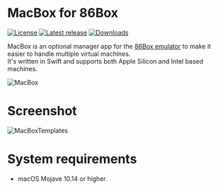 # MacBox for 86Box

[![License](https://img.shields.io/github/license/Moonif/MacBox)](LICENSE) [![Latest release](https://img.shields.io/github/release/Moonif/MacBox.svg)](https://github.com/Moonif/MacBox/releases) [![Downloads](https://img.shields.io/github/downloads/Moonif/MacBox/total.svg)](https://github.com/Moonif/MacBox/releases)

MacBox is an optional manager app for the [86Box emulator](https://github.com/86Box/86Box) to make it easier to handle multiple virtual machines.
<br/>It's written in Swift and supports both Apple Silicon and Intel based machines.

![MacBox](https://github.com/Moonif/MacBox/raw/main/Screenshots/MacBox.png)

# Screenshot
![MacBoxTemplates](https://github.com/Moonif/MacBox/raw/main/Screenshots/MacBox_CompaqPortable.png)

# System requirements
* macOS Mojave 10.14 or higher.
